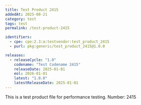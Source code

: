 ```yaml
---
title: Test Product 2415
addedAt: 2025-08-21
category: test
tags: test
permalink: /test-product-2415

identifiers:
  - cpe: cpe:2.3:a:testvendor:test_product_2415
  - purl: pkg:generic/test_product_2415@1.0.0

releases:
  - releaseCycle: "1.0"
    codename: "Test Codename 2415"
    releaseDate: 2025-01-01
    eol: 2026-01-01
    latest: "1.0.0"
    latestReleaseDate: 2025-01-01
---
```


This is a test product file for performance testing. Number: 2415
